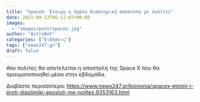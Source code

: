 ```yaml
---
title: "SpaceX: Έτοιμη η πρώτη διαστημική αποστολή με πολίτες"
date: 2021-09-13T06:11:07+00:00
images:
  - "images/post/spacex.jpg"
author: "AstroBot"
categories: ["Ειδήσεις"]
tags: ["news247.gr"]
draft: false
---
```


Απο πολίτες θα αποτελείται η αποστολή της Space X που θα πραγματοποιηθεί μέσα στην εβδομάδα.

Διαβάστε περισσότερα: https://www.news247.gr/koinonia/spacex-etoimi-i-proti-diastimiki-apostoli-me-polites.9353163.html
